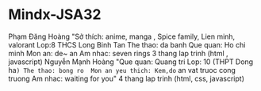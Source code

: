 # Mindx-JSA32
Phạm Đăng Hoàng		"Sở thích: anime, manga , Spice family, Lien minh, valorant
Lop:8
THCS Long Binh Tan
The thao: da banh
Que quan: Ho chi minh
Mon an: de~ an
Am nhac: seven rings
3 thang lap trinh (html , javascript)
Nguyễn Mạnh Hoàng		"Que quan: Quang tri
Lop: 10 (THPT Dong ha`)
The thao: bong ro 
Mon an yeu thich: Kem,do` an vat truoc cong truong
Am nhac: waiting for you"	4 thang lap trinh (html, css, javascript)
